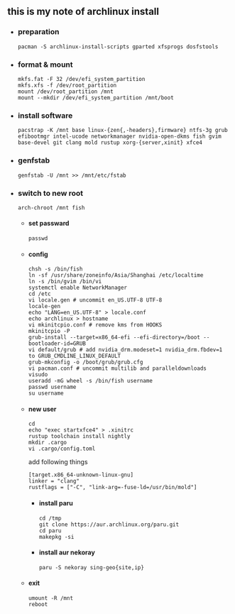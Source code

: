 ## this is my note of archlinux install

- ### preparation
      pacman -S archlinux-install-scripts gparted xfsprogs dosfstools

- ### format & mount
      mkfs.fat -F 32 /dev/efi_system_partition
      mkfs.xfs -f /dev/root_partition
      mount /dev/root_partition /mnt
      mount --mkdir /dev/efi_system_partition /mnt/boot

- ### install software
      pacstrap -K /mnt base linux-{zen{,-headers},firmware} ntfs-3g grub efibootmgr intel-ucode networkmanager nvidia-open-dkms fish gvim base-devel git clang mold rustup xorg-{server,xinit} xfce4
  
- ### genfstab
      genfstab -U /mnt >> /mnt/etc/fstab

- ### switch to new root
      arch-chroot /mnt fish

    - #### set passward
          passwd

    - #### config
          chsh -s /bin/fish
          ln -sf /usr/share/zoneinfo/Asia/Shanghai /etc/localtime
          ln -s /bin/gvim /bin/vi
          systemctl enable NetworkManager
          cd /etc     
          vi locale.gen # uncommit en_US.UTF-8 UTF-8
          locale-gen 
          echo "LANG=en_US.UTF-8" > locale.conf
          echo archlinux > hostname
          vi mkinitcpio.conf # remove kms from HOOKS
          mkinitcpio -P
          grub-install --target=x86_64-efi --efi-directory=/boot --bootloader-id=GRUB   
          vi default/grub # add nvidia_drm.modeset=1 nvidia_drm.fbdev=1 to GRUB_CMDLINE_LINUX_DEFAULT
          grub-mkconfig -o /boot/grub/grub.cfg
          vi pacman.conf # uncommit multilib and paralleldownloads
          visudo
          useradd -mG wheel -s /bin/fish username
          passwd username
          su username
 
    - #### new user
          cd
          echo "exec startxfce4" > .xinitrc
          rustup toolchain install nightly
          mkdir .cargo
          vi .cargo/config.toml
          
        add following things
      
          [target.x86_64-unknown-linux-gnu]
          linker = "clang"
          rustflags = ["-C", "link-arg=-fuse-ld=/usr/bin/mold"]

        - #### install paru
              cd /tmp
              git clone https://aur.archlinux.org/paru.git
              cd paru
              makepkg -si

        - #### install aur nekoray
              paru -S nekoray sing-geo{site,ip}

    - #### exit
          umount -R /mnt
          reboot
